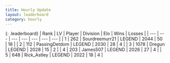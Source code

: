 ```yaml
---
title: Hourly Update
layout: leaderboard
category: hourly
---
```


{: .leaderboard}
| Rank | LV | Player | Division | Elo | Wins | Losses |
| --- | --- | --- | --- | --- | --- | --- |
| <span data-change="0">1</span> | 262 | <span title="ID: 633686">Sourdreemurr21</span> | LEGEND | <span data-change="9">2044</span> | <span data-change="1">50</span> | <span data-change="0">18</span> |
| <span data-change="0">2</span> | 112 | <span title="ID: 454837">PassingDetdom</span> | LEGEND | <span data-change="-2">2030</span> | <span data-change="2">28</span> | <span data-change="1">4</span> |
| <span data-change="0">3</span> | 1078 | <span title="ID: 337810">Dregun</span> | LEGEND | <span data-change="0">2028</span> | <span data-change="0">15</span> | <span data-change="0">2</span> |
| <span data-change="3">4</span> | 203 | <span title="ID: 601380">James507</span> | LEGEND | <span data-change="17">2026</span> | <span data-change="2">27</span> | <span data-change="0">4</span> |
| <span data-change="0">5</span> | 648 | <span title="ID: 466583">Rick_Astley</span> | LEGEND | <span data-change="9">2022</span> | <span data-change="1">18</span> | <span data-change="0">4</span> |
